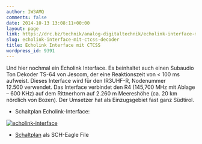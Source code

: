 ```yaml
---
author: IW3AMQ
comments: false
date: 2014-10-13 13:08:11+00:00
layout: page
link: https://drc.bz/technik/analog-digitaltechnik/echolink-interface-mit-ctcss-decoder/
slug: echolink-interface-mit-ctcss-decoder
title: Echolink Interface mit CTCSS
wordpress_id: 9391
---
```


Und hier nochmal ein Echolink Interface. Es beinhaltet auch einen Subaudio Ton Dekoder TS-64 von Jescom, der eine Reaktionszeit von < 100 ms aufweist. Dieses Interface wird für den IR3UHF-R, Nodenummer 12.500 verwendet. Das Interface verbindet den R4 (145,700 MHz mit Ablage – 600 KHz) auf dem Rittnerhorn auf 2.260 m Meereshöhe (ca. 20 km nördlich von Bozen). Der Umsetzer hat als Einzugsgebiet fast ganz Südtirol.



	
  * Schaltplan Echolink-Interface:


[![echolink-interface](https://drc.bz/wp-content/uploads/2014/10/echolink-interface-300x204.jpg)](https://drc.bz/wp-content/uploads/2014/10/echolink-interface.jpg)



	
  * [Schaltplan](https://drc.bz/wp-content/uploads/2014/10/echolink.bas_.zip) als SCH-Eagle File



